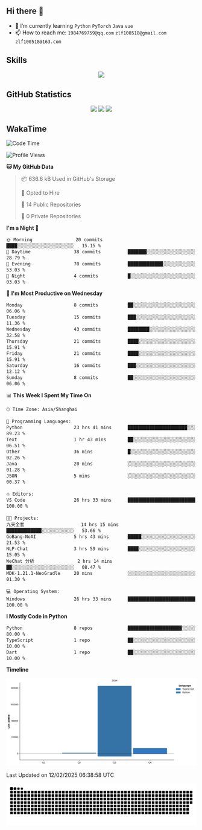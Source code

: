 ## Hi there 👋

- 🌱 I’m currently learning `Python` `PyTorch` `Java` `vue`
- 📫 How to reach me: `1984769759@qq.com` `zlf100518@gmail.com` `zlf100518@163.com`

## Skills
<div align="center"> <img src="https://skillicons.dev/icons?i=python,linux,git,github,html,css,js,ts" /> </div>

## GitHub Statistics

<div align="center">
  <img src="https://github-readme-stats.vercel.app/api?username=CloudSwordSage&show_icons=true&theme=tokyonight" />
  <img src="https://github-readme-stats.vercel.app/api/top-langs/?username=CloudSwordSage&show_icons=true&theme=tokyonight" />
  <img src="https://github-readme-activity-graph.vercel.app/graph?username=CloudSwordSage&theme=xcode" />
</div>

## WakaTime

<!--START_SECTION:waka-->
![Code Time](http://img.shields.io/badge/Code%20Time-393%20hrs%208%20mins-blue)

![Profile Views](http://img.shields.io/badge/Profile%20Views-0-blue)

**🐱 My GitHub Data** 

> 📦 636.6 kB Used in GitHub's Storage 
 > 
> 💼 Opted to Hire
 > 
> 📜 14 Public Repositories 
 > 
> 🔑 0 Private Repositories 
 > 
**I'm a Night 🦉** 

```text
🌞 Morning                20 commits          ████░░░░░░░░░░░░░░░░░░░░░   15.15 % 
🌆 Daytime                38 commits          ███████░░░░░░░░░░░░░░░░░░   28.79 % 
🌃 Evening                70 commits          █████████████░░░░░░░░░░░░   53.03 % 
🌙 Night                  4 commits           █░░░░░░░░░░░░░░░░░░░░░░░░   03.03 % 
```
📅 **I'm Most Productive on Wednesday** 

```text
Monday                   8 commits           ██░░░░░░░░░░░░░░░░░░░░░░░   06.06 % 
Tuesday                  15 commits          ███░░░░░░░░░░░░░░░░░░░░░░   11.36 % 
Wednesday                43 commits          ████████░░░░░░░░░░░░░░░░░   32.58 % 
Thursday                 21 commits          ████░░░░░░░░░░░░░░░░░░░░░   15.91 % 
Friday                   21 commits          ████░░░░░░░░░░░░░░░░░░░░░   15.91 % 
Saturday                 16 commits          ███░░░░░░░░░░░░░░░░░░░░░░   12.12 % 
Sunday                   8 commits           ██░░░░░░░░░░░░░░░░░░░░░░░   06.06 % 
```


📊 **This Week I Spent My Time On** 

```text
🕑︎ Time Zone: Asia/Shanghai

💬 Programming Languages: 
Python                   23 hrs 41 mins      ██████████████████████░░░   89.23 % 
Text                     1 hr 43 mins        ██░░░░░░░░░░░░░░░░░░░░░░░   06.51 % 
Other                    36 mins             █░░░░░░░░░░░░░░░░░░░░░░░░   02.26 % 
Java                     20 mins             ░░░░░░░░░░░░░░░░░░░░░░░░░   01.28 % 
JSON                     5 mins              ░░░░░░░░░░░░░░░░░░░░░░░░░   00.37 % 

🔥 Editors: 
VS Code                  26 hrs 33 mins      █████████████████████████   100.00 % 

🐱‍💻 Projects: 
九天全套                     14 hrs 15 mins      █████████████░░░░░░░░░░░░   53.66 % 
GoBang-NoAI              5 hrs 43 mins       █████░░░░░░░░░░░░░░░░░░░░   21.53 % 
NLP-Chat                 3 hrs 59 mins       ████░░░░░░░░░░░░░░░░░░░░░   15.05 % 
WeChat 分析                2 hrs 14 mins       ██░░░░░░░░░░░░░░░░░░░░░░░   08.47 % 
MDK-1.21.1-NeoGradle     20 mins             ░░░░░░░░░░░░░░░░░░░░░░░░░   01.30 % 

💻 Operating System: 
Windows                  26 hrs 33 mins      █████████████████████████   100.00 % 
```

**I Mostly Code in Python** 

```text
Python                   8 repos             ████████████████████░░░░░   80.00 % 
TypeScript               1 repo              ██░░░░░░░░░░░░░░░░░░░░░░░   10.00 % 
Dart                     1 repo              ██░░░░░░░░░░░░░░░░░░░░░░░   10.00 % 
```



**Timeline**

![Lines of Code chart](https://raw.githubusercontent.com/CloudSwordSage/CloudSwordSage/main/assets/bar_graph.png)


 Last Updated on 12/02/2025 06:38:58 UTC
<!--END_SECTION:waka-->

<div align="center"><img src="./assets/github-snake-dark.svg" /></div>
